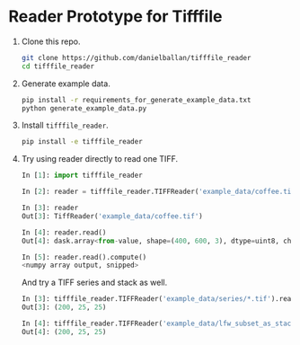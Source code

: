 # Reader Prototype for Tifffile

1. Clone this repo.

   ```sh
   git clone https://github.com/danielballan/tifffile_reader
   cd tifffile_reader
   ```

2. Generate example data.

   ```sh
   pip install -r requirements_for_generate_example_data.txt
   python generate_example_data.py
   ```

3. Install ``tifffile_reader``.

   ```sh
   pip install -e tifffile_reader
   ```

4. Try using reader directly to read one TIFF.

   ```py
   In [1]: import tifffile_reader

   In [2]: reader = tifffile_reader.TIFFReader('example_data/coffee.tif')

   In [3]: reader
   Out[3]: TiffReader('example_data/coffee.tif')

   In [4]: reader.read()
   Out[4]: dask.array<from-value, shape=(400, 600, 3), dtype=uint8, chunksize=(400, 600, 3), chunktype=numpy.ndarray>

   In [5]: reader.read().compute()
   <numpy array output, snipped>
   ```

   And try a TIFF series and stack as well.

   ```py
   In [3]: tifffile_reader.TIFFReader('example_data/series/*.tif').read().shape
   Out[3]: (200, 25, 25)

   In [4]: tifffile_reader.TIFFReader('example_data/lfw_subset_as_stack.tif').read().shape
   Out[4]: (200, 25, 25)
   ```
